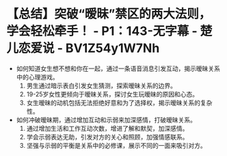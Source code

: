 # 【总结】突破“暧昧”禁区的两大法则，学会轻松牵手！ - P1：143-无字幕 - 楚儿恋爱说 - BV1Z54y1W7Nh

-   如何知道女生想不想和你在一起，通过一条语音消息引发互动，揭示暧昧关系中的心理游戏。
    1.  男生通过暗示表白引发女生猜测，探索暧昧关系的边界。
    2.  19-25岁女性更倾向于暧昧关系，探讨女生玩暧昧的原因和心态。
    3.  女生暧昧的动机包括无法拒绝好意和为了选择权，揭示暧昧关系的复杂性。
-   如何冲破暧昧期，通过增加互动和示弱来加深感情，打破暧昧关系。
    1.  通过增加生活和工作互动次数，增进了解和默契，加深感情。
    2.  学会示弱表达无助，引发对方的关心和照顾，加强情感联系。
    3.  坚强与示弱的平衡是关系中的必修课，展示不同的一面来吸引对方。